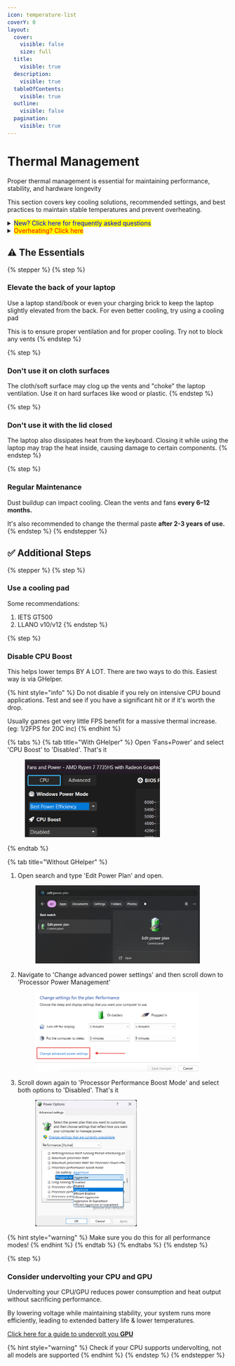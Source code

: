 ```yaml
---
icon: temperature-list
coverY: 0
layout:
  cover:
    visible: false
    size: full
  title:
    visible: true
  description:
    visible: true
  tableOfContents:
    visible: true
  outline:
    visible: false
  pagination:
    visible: true
---
```


# Thermal Management

Proper thermal management is essential for maintaining performance, stability, and hardware longevity

This section covers key cooling solutions, recommended settings, and best practices to maintain stable temperatures and prevent overheating.

<details>

<summary><mark style="color:blue;">New? Click here for frequently asked questions</mark></summary>

_<mark style="color:orange;">**Are there any good custom fan curves? Should I use my own?**</mark>_ \
\- No, you don't need to change the fan curves; the defaults are perfectly fine.

_<mark style="color:orange;">**Are there any good GHelper/Armory Crate presets?**</mark>_ \
\- No, you don't need add any "presets"; the defaults are perfectly fine.

</details>

<details>

<summary><mark style="color:red;">Overheating? Click here</mark></summary>

_-_ As long as the it doesn't hit Max Temps (below), it's perfectly fine; the chips are designed to run at these temps. Check the table below.

| Component | Idle Temp   | Usual Load Temp | Max Temp Range ⚠️ |
| --------- | ----------- | --------------- | ----------------- |
| **CPU**   | 40°C - 60°C | 80°C - 90°C     | 95-100°C          |
| **GPU**   | 30°C - 50°C | 70°C - 80°C     | 85-90°C           |

\
There are safety mechanisms in place, and it will automatically throttle if it reaches dangerous temps. Refer to [#the-essentials](thermal-management.md#the-essentials "mention") & [#additional-steps](thermal-management.md#additional-steps "mention") below to lower temps further.

</details>

## ⚠️ The Essentials

{% stepper %}
{% step %}
### Elevate the back of your laptop

Use a laptop stand/book or even your charging brick to keep the laptop slightly elevated from the back. For even better cooling, try using a cooling pad

This is to ensure proper ventilation and for proper cooling. Try not to block any vents
{% endstep %}

{% step %}
### Don't use it on cloth surfaces

The cloth/soft surface may clog up the vents and "choke" the laptop ventilation. Use it on hard surfaces like wood or plastic.
{% endstep %}

{% step %}
### Don't use it with the lid closed

The laptop also dissipates heat from the keyboard. Closing it while using the laptop may trap the heat inside, causing damage to certain components.&#x20;
{% endstep %}

{% step %}
### Regular Maintenance

Dust buildup can impact cooling. Clean the vents and fans **every 6–12 months.**

It's also recommended to change the thermal paste **after 2-3 years of use.**&#x20;
{% endstep %}
{% endstepper %}

## ✅ Additional Steps

{% stepper %}
{% step %}
### Use a cooling pad

Some recommendations:&#x20;

1. IETS GT500
2. LLANO v10/v12
{% endstep %}

{% step %}
### Disable CPU Boost

This helps lower temps BY A LOT. There are two ways to do this. Easiest way is via GHelper.

{% hint style="info" %}
Do not disable if you rely on intensive CPU bound applications. Test and see if you have a significant hit or if it's worth the drop.

Usually games get very little FPS benefit for a massive thermal increase. (eg: 1/2FPS for 20C inc)
{% endhint %}

{% tabs %}
{% tab title="With GHelper" %}
Open 'Fans+Power' and select 'CPU Boost' to 'Disabled'. That's it

<div align="left"><figure><img src="../.gitbook/assets/image (18).png" alt="" width="308"><figcaption></figcaption></figure></div>
{% endtab %}

{% tab title="Without GHelper" %}
1.  Open search and type 'Edit Power Plan' and open.

    <div align="left"><figure><img src="../.gitbook/assets/image (26).png" alt="" width="375"><figcaption></figcaption></figure></div>
2.  Navigate to 'Change advanced power settings' and then scroll down to 'Processor Power Management'

    <div align="left"><figure><img src="../.gitbook/assets/image (15).png" alt="" width="374"><figcaption></figcaption></figure></div>
3.  Scroll down again to 'Processor Performance Boost Mode' and select both options to 'Disabled'. That's it

    <div align="left"><figure><img src="../.gitbook/assets/image (17).png" alt="" width="231"><figcaption></figcaption></figure></div>

{% hint style="warning" %}
Make sure you do this for all performance modes!
{% endhint %}
{% endtab %}
{% endtabs %}
{% endstep %}

{% step %}
### Consider undervolting your CPU and GPU

Undervolting your CPU/GPU reduces power consumption and heat output without sacrificing performance.&#x20;

By lowering voltage while maintaining stability, your system runs more efficiently, leading to extended battery life & lower temperatures.

[Click here for a guide to undervolt you **GPU**](gpu-performance-optimization.md)

{% hint style="warning" %}
Check if your CPU supports undervolting, not all models are supported
{% endhint %}
{% endstep %}
{% endstepper %}
